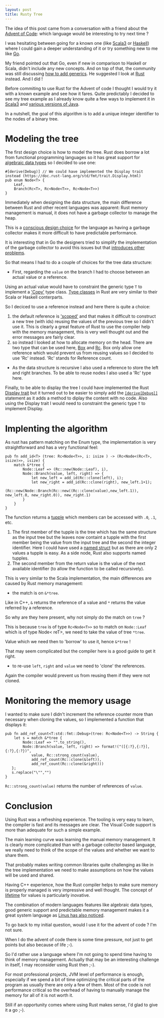 ```yaml
---
layout: post
title: Rusty Tree
---
```


The idea of this post came from a conversation with a friend about the [Advent of Code](https://adventofcode.com/): which language would be interesting to try next time ?

I was hesitating between going for a known one (like [Scala3](https://dotty.epfl.ch/) or [Haskell](https://www.haskell.org/)) where I could gain a deeper understanding of it or try something new to me like [Go](https://golang.org/). 

My friend pointed out that Go, even if new in comparison to Haskell or Scala, didn't include any new concepts. And on top of that, the community was still discussing [how to add generics](https://go.dev/blog/generics-proposal). He suggested I look at [Rust](https://www.rust-lang.org/) instead. And I did !

Before commiting to use Rust for the Advent of code I thought I would try it with a known example and see how it fares. Quite predictably I decided to see my tree example as I already know quite a few ways to implement it in [Scala3](https://benoitpas.github.io/Dotty/) and [various versions of Java](https://benoitpas.github.io/Java/).

In a nutshell, the goal of this algorithm is to add a unique integer identifier to the nodes of a binary tree.

# Modeling the tree

The first design choice is how to model the tree. Rust does borrow a lot from functional programming languages so it has great support for [algebraic data types](https://doc.rust-lang.org/book/ch06-00-enums.html) so I decided to use one:
```
#[derive(Debug)] // We could have implemented the Display trait instead (https://doc.rust-lang.org/std/fmt/trait.Display.html)
pub enum Node<T> {
    Leaf,
    Branch(Rc<T>, Rc<Node<T>>, Rc<Node<T>>) 
}
```

Immediately when designing the data structure, the main difference between Rust and other recent languages was apparent: Rust memory management is manual, it does not have a garbage collector to manage the heap. 

This is a [conscious design choice](https://dl.acm.org/doi/pdf/10.1145/2926697.2926707) for the language as having a garbage collector makes it more difficult to have predictable performance. 

It is interesting that in Go the designers tried to simplify the implementation of the garbage collector to avoid this issues but that [introduces other problems](https://www.akitasoftware.com/blog-posts/taming-gos-memory-usage-or-how-we-avoided-rewriting-our-client-in-rust).

So that means I had to do a couple of choices for the tree data structure:
* First, regarding the ``value`` on the branch I had to choose between an actual value or a reference. 

Using an actual value would have to constraint the generic type ``T`` to implement a ['Copy'](https://doc.rust-lang.org/std/marker/trait.Copy.html) type class. [Type classes](https://rust-unofficial.github.io/patterns/functional/generics-type-classes.html) in Rust are very similar to their Scala or Haskell conterparts.

So I deciced to use a reference instead and here there is quite a choice:
1. the default reference is ['scoped'](https://doc.rust-lang.org/book/ch10-03-lifetime-syntax.html) and that makes it difficult to construct a new tree (with ids) reusing the values of the previous tree so I didn't use it. This is clearly a great feature of Rust to use the compiler help with the memory management, this is very well thought out and the error messages are fairly clear.
2. so instead I looked at how to allocate memory on the head. There are two type that can be used here, [Box](https://doc.rust-lang.org/std/boxed/struct.Box.html) and [Rc](https://doc.rust-lang.org/std/rc/struct.Rc.html). Box only allow one reference which would prevent us from reusing values so I decided to use 'Rc' instead. 'Rc' stands for Reference count.

* As the data structure is recursive I also used a reference to store the left and right branches. To be able to reuse nodes I also used a 'Rc' type here.

Finally, to be able to display the tree I could have implemented the Rust [Display trait](https://doc.rust-lang.org/rust-by-example/hello/print/print_display.html) but it turned out to be easier to simply add the [`[derive[Debug]]`](https://doc.rust-lang.org/rust-by-example/hello/print/print_debug.html) statement as it adds a method to diplay the content with no code. Also using the Display trait I would need to constraint the generic type `T` to implement Display.

# Implenting the algorithm

As rust has pattern matching on the Enum type, the implementation is very straightforward and has a very functional feel:
```
pub fn add_id<T> (tree: Rc<Node<T>>, i: isize ) -> (Rc<Node<(Rc<T>, isize)>>, isize) {
    match &*tree {
        Node::Leaf => (Rc::new(Node::Leaf), i),
        Node::Branch(value, left, right) => {
            let new_left = add_id(Rc::clone(left), i);
            let new_right = add_id(Rc::clone(right), new_left.1+1);
            (Rc::new(Node::Branch(Rc::new((Rc::clone(value),new_left.1)), new_left.0, new_right.0)), new_right.1)
        }
    }
}
```

The function returns a [tupple](https://doc.rust-lang.org/rust-by-example/primitives/tuples.html) which members can be accessed with `.0`, `.1`, etc.
1. The first member of the tupple is the tree which has the same structure as the input tree but the leaves now containt a tupple with the first member being the value from the input tree and the second the integer identifier. Here I could have used a [named struct](https://learning-rust.github.io/docs/b2.structs.html) but as there are only 2 values a tupple is easy. As a side node, Rust also supports named tupples.
2. The second member from the return value is the value of the next available identifier (to allow the function to be called recursively).

This is very similar to the Scala implementation, the main differences are caused by Rust memory management:
* the match is on `&*tree`. 

Like in C++, `&` returns the reference of a value and `*` returns the value referred by a reference. 

So why are they here present, why not simply do the match on `tree` ?

This is because `tree` is of type `Rc<Node<T>>` so to match on `Node::Leaf` which is of type Node< reT>, we need to take the value of tree `*tree`. 

Value which we need then to 'borrow' to use it, hence `&*tree` ! 

That may seem complicated but the compiler here is a good guide to get it right.
* to re-use `left`, `right` and `value`  we need to 'clone' the references. 

Again the compiler would prevent us from reusing them if they were not cloned.

# Monitoring the memory usage

I wanted to make sure I didn't increment the reference counter more than necessary when cloning the values, so I implemented a function that displays it:
```
pub fn add_ref_count<T:std::fmt::Debug>(tree: Rc<Node<T>>) -> String {
    let s = match &*tree {
        Node::Leaf => "".to_string(),
        Node::Branch(value, left, right) => format!("([{:?},{:?}],{:?},{:?})", 
            value, Rc::strong_count(value), 
            add_ref_count(Rc::clone(&left)),
            add_ref_count(Rc::clone(&right)))
   };
   s.replace("\"","")
}
```

`Rc::strong_count(value)` returns the number of references of `value`.

# Conclusion

Using Rust was a refreshing experience. 
The tooling is very easy to learn, the compiler is fast and its messages are clear. 
The Visual Code support is more than adequate for such a simple example.

The main learning curve was learning the manual memory management. It is clearly more complicated than with a garbage collector based language, we really need to think of the scope of the values and whether we want to share them. 

That probably makes writing common libraries quite challenging as like in the tree implementation we need to make assumptions on how the values will be used and shared.

Having C++ experience, how the Rust compiler helps to make sure memory is properly managed is very impressive and well thought. The concept of [lifetime](https://doc.rust-lang.org/book/ch10-03-lifetime-syntax.html) for values is particularly inovative. 

The combination of modern languages features like algebraic data types, good generic support and predictable memory management makes it a great system language as [Linus has also noticed](https://www.zdnet.com/article/linus-torvalds-on-where-rust-will-fit-into-linux/).

To go back to my initial question, would I use it for the advent of code ? I'm not sure. 

When I do the advent of code there is some time pressure, not just to get points but also because of life ;-). 

So I'd rather use a language where I'm not going to spend time having to think of memory management. Actually that may be an interesting challenge in itself, I may reconsider using Rust then ;-).

For most professional projects, JVM level of performance is enough, especially if we spend a bit of time optimizing the critical parts of the program as usually there are only a few of them.
Most of the code is not performance critical so the overhead of having to manually manage the memory for all of it is not worth it.

Still if an opportunity comes where using Rust makes sense, I'd glad to give it a go ;-).


